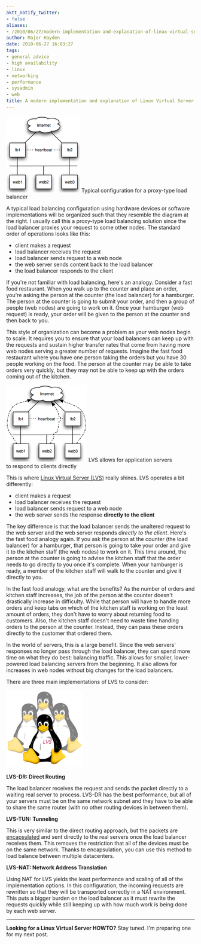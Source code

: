 ```yaml
---
aktt_notify_twitter:
- false
aliases:
- /2010/06/27/modern-implementation-and-explanation-of-linux-virtual-server-lvs/
author: Major Hayden
date: 2010-06-27 16:03:27
tags:
- general advice
- high availability
- linux
- networking
- performance
- sysadmin
- web
title: A modern implementation and explanation of Linux Virtual Server (LVS)
---
```


![/wp-content/uploads/2010/06/loadbalancer-viaproxy.png](/wp-content/uploads/2010/06/loadbalancer-viaproxy.png) Typical configuration for a proxy-type load balancer

A typical load balancing configuration using hardware devices or software implementations will be organized such that they resemble the diagram at the right. I usually call this a proxy-type load balancing solution since the load balancer proxies your request to some other nodes. The standard order of operations looks like this:

* client makes a request
* load balancer receives the request
* load balancer sends request to a web node
* the web server sends content back to the load balancer
* the load balancer responds to the client

If you're not familiar with load balancing, here's an analogy. Consider a fast food restaurant. When you walk up to the counter and place an order, you're asking the person at the counter (the load balancer) for a hamburger. The person at the counter is going to submit your order, and then a group of people (web nodes) are going to work on it. Once your hamburger (web request) is ready, your order will be given to the person at the counter and then back to you.

This style of organization can become a problem as your web nodes begin to scale. It requires you to ensure that your load balancers can keep up with the requests and sustain higher transfer rates that come from having more web nodes serving a greater number of requests. Imagine the fast food restaurant where you have one person taking the orders but you have 30 people working on the food. The person at the counter may be able to take orders very quickly, but they may not be able to keep up with the orders coming out of the kitchen.

![/wp-content/uploads/2010/06/loadbalancer-ipvs.png](/wp-content/uploads/2010/06/loadbalancer-ipvs.png) LVS allows for application servers<br /> to respond to clients directly

This is where [Linux Virtual Server (LVS)][1] really shines. LVS operates a bit differently:

* client makes a request
* load balancer receives the request
* load balancer sends request to a web node
* the web server sends the response **directly to the client**

The key difference is that the load balancer sends the unaltered request to the web server and the web server responds _directly to the client_. Here's the fast food analogy again. If you ask the person at the counter (the load balancer) for a hamburger, that person is going to take your order and give it to the kitchen staff (the web nodes) to work on it. This time around, the person at the counter is going to advise the kitchen staff that the order needs to go directly to you once it's complete. When your hamburger is ready, a member of the kitchen staff will walk to the counter and give it directly to you.

In the fast food analogy, what are the benefits? As the number of orders and kitchen staff increases, the job of the person at the counter doesn't drastically increase in difficulty. While that person will have to handle more orders and keep tabs on which of the kitchen staff is working on the least amount of orders, they don't have to worry about returning food to customers. Also, the kitchen staff doesn't need to waste time handing orders to the person at the counter. Instead, they can pass these orders directly to the customer that ordered them.

In the world of servers, this is a large benefit. Since the web servers' responses no longer pass through the load balancer, they can spend more time on what they do best: balancing traffic. This allows for smaller, lower-powered load balancing servers from the beginning. It also allows for increases in web nodes without big changes for the load balancers.

There are three main implementations of LVS to consider:

![2]

**LVS-DR: Direct Routing**

The load balancer receives the request and sends the packet directly to a waiting real server to process. LVS-DR has the best performance, but all of your servers must be on the same network subnet and they have to be able to share the same router (with no other routing devices in between them).

**LVS-TUN: Tunneling**

This is very similar to the direct routing approach, but the packets are [encapsulated][3] and sent directly to the real servers once the load balancer receives them. This removes the restriction that all of the devices must be on the same network. Thanks to encapsulation, you can use this method to load balance between multiple datacenters.

**LVS-NAT: Network Address Translation**

Using NAT for LVS yields the least performance and scaling of all of the implementation options. In this configuration, the incoming requests are rewritten so that they will be transported correctly in a NAT environment. This puts a bigger burden on the load balancer as it must rewrite the requests quickly while still keeping up with how much work is being done by each web server.

* * *

**Looking for a Linux Virtual Server HOWTO?** Stay tuned. I'm preparing one for my next post.</p>

 [1]: http://en.wikipedia.org/wiki/Linux_Virtual_Server
 [2]: /wp-content/uploads/2010/06/Lvslogo.png
 [3]: http://en.wikipedia.org/wiki/IP_tunnel